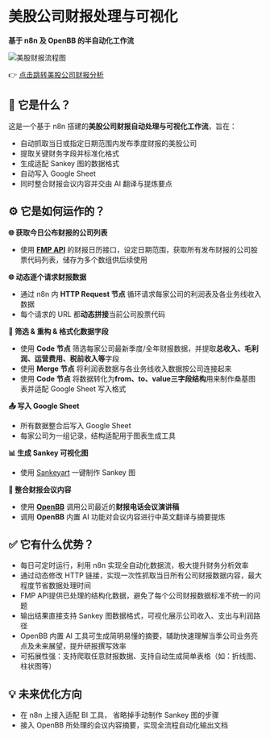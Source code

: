 # 美股公司财报处理与可视化
**基于 n8n 及 OpenBB 的半自动化工作流**


![美股财报流程图](/earnings/n8n_incomestatement.png)


👉 [点击跳转美股公司财报分析](/earnings/catalogue/)


## 📌 它是什么？

这是一个基于 n8n 搭建的**美股公司财报自动处理与可视化工作流**，旨在：

- 自动抓取当日或指定日期范围内发布季度财报的美股公司
- 提取关键财务字段并标准化格式
- 生成适配 Sankey 图的数据格式
- 自动写入 Google Sheet
- 同时整合财报会议内容并交由 AI 翻译与提炼要点


## ⚙️ 它是如何运作的？

**🌐 获取今日公布财报的公司列表**
- 使用 [**FMP API**](https://site.financialmodelingprep.com/) 的财报日历接口，设定日期范围，获取所有发布财报的公司股票代码列表，储存为多个数组供后续使用

**🌐 动态逐个请求财报数据**
- 通过 n8n 内 **HTTP Request 节点** 循环请求每家公司的利润表及各业务线收入数据
- 每个请求的 URL 都**动态拼接**当前公司股票代码

**🧹 筛选 & 重构 & 格式化数据字段**
- 使用 **Code 节点** 筛选每家公司最新季度/全年财报数据，并提取**总收入、毛利润、运营费用、税前收入等**字段
- 使用 **Merge 节点** 将利润表数据与各业务线收入数据按公司连接起来
- 使用 **Code 节点** 将数据转化为**from、to、value三字段结构**用来制作桑基图表并适配 Google Sheet 写入格式

**📤 写入 Google Sheet**
- 所有数据整合后写入 Google Sheet
- 每家公司为一组记录，结构适配用于图表生成工具

**📊 生成 Sankey 可视化图**
- 使用 [Sankeyart](https://www.sankeyart.com/) 一键制作 Sankey 图

**📄 整合财报会议内容**
- 使用 [**OpenBB**](https://pro.openbb.co) 调用公司最近的**财报电话会议演讲稿**
- 调用 **OpenBB** 内置 AI 功能对会议内容进行中英文翻译与摘要提炼


## ✅ 它有什么优势？
- 每日可定时运行，利用 n8n 实现全自动化数据流，极大提升财务分析效率
- 通过动态修改 HTTP 链接，实现一次性抓取当日所有公司财报数据内容，最大程度节省数据处理时间
- FMP API提供已处理的结构化数据，避免了每个公司财报数据标准不统一的问题
- 输出结果直接支持 Sankey 图数据格式，可视化展示公司收入、支出与利润路径
- OpenBB 内置 AI 工具可生成简明易懂的摘要，辅助快速理解当季公司业务亮点及未来展望，提升研报撰写效率
- 可拓展性强：支持爬取任意财报数据、支持自动生成简单表格（如：折线图、柱状图等）


## 💡 未来优化方向
- 在 n8n 上接入适配 BI 工具， 省略掉手动制作 Sankey 图的步骤
- 接入 OpenBB 所处理的会议内容摘要，实现全流程自动化输出文档
